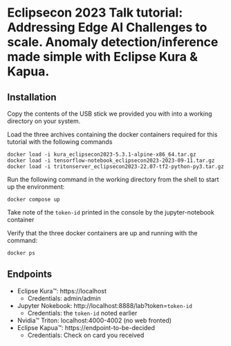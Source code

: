 # Eclipsecon 2023 Talk tutorial: Addressing Edge AI Challenges to scale. Anomaly detection/inference made simple with Eclipse Kura & Kapua.

## Installation

Copy the contents of the USB stick we provided you with into a working directory on your system.

Load the three archives containing the docker containers required for this tutorial with the following commands

```shell
docker load -i kura_eclipsecon2023-5.3.1-alpine-x86_64.tar.gz
docker load -i tensorflow-notebook_eclipsecon2023-2023-09-11.tar.gz
docker load -i tritonserver_eclipsecon2023-22.07-tf2-python-py3.tar.gz
```

Run the following command in the working directory from the shell to start up the environment:

```shell
docker compose up
```

Take note of the `token-id` printed in the console by the jupyter-notebook container

Verify that the three docker containers are up and running with the command:

```shell
docker ps
```

## Endpoints

- Eclipse Kura&trade;: https://localhost 
  - Credentials: admin/admin
- Jupyter Nokebook: http://localhost:8888/lab?token=`token-id`
  - Credentials: the `token-id` noted earlier
- Nvidia&trade; Triton: localhost:4000-4002 (no web fronted)
- Eclipse Kapua&trade;: https://endpoint-to-be-decided
  - Credentials: Check on card you received


